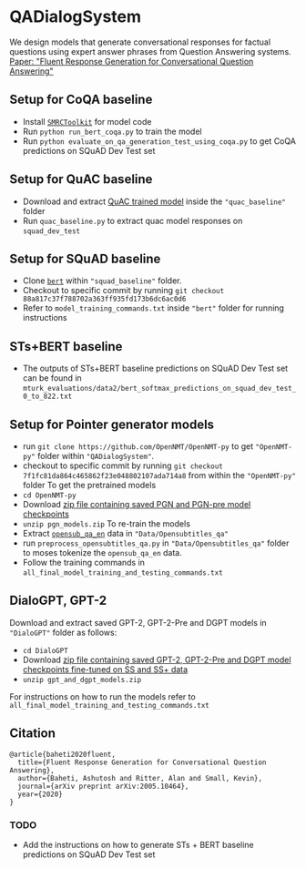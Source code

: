 # QADialogSystem
We design models that generate conversational responses for factual questions using expert answer phrases from Question Answering systems. [Paper: "Fluent Response Generation for Conversational Question Answering"](https://arxiv.org/pdf/2005.10464.pdf)

## Setup for CoQA baseline
- Install [`SMRCToolkit`](https://github.com/sogou/SMRCToolkit) for model code
- Run `python run_bert_coqa.py` to train the model
- Run `python evaluate_on_qa_generation_test_using_coqa.py` to get CoQA predictions on SQuAD Dev Test set

## Setup for QuAC baseline
- Download and extract [QuAC trained model](https://drive.google.com/file/d/1L9yHSShvg4TTWIiBWrLEpbooasZEEiLx/view?usp=sharing) inside the `"quac_baseline"` folder
- Run `quac_baseline.py` to extract quac model responses on `squad_dev_test`

## Setup for SQuAD baseline
- Clone [`bert`](https://github.com/google-research/bert) within `"squad_baseline"` folder.
- Checkout to specific commit by running `git checkout 88a817c37f788702a363ff935fd173b6dc6ac0d6`
- Refer to `model_training_commands.txt` inside `"bert"` folder for running instructions

## STs+BERT baseline
- The outputs of STs+BERT baseline predictions on SQuAD Dev Test set can be found in `mturk_evaluations/data2/bert_softmax_predictions_on_squad_dev_test_0_to_822.txt`

## Setup for Pointer generator models
- run `git clone https://github.com/OpenNMT/OpenNMT-py` to get `"OpenNMT-py"` folder within `"QADialogSystem"`.
- checkout to specific commit by running `git checkout 7f1fc81da864c465862f23e048802107ada714a8` from within the `"OpenNMT-py"` folder
To get the pretrained models
- `cd OpenNMT-py`
- Download [zip file containing saved PGN and PGN-pre model checkpoints](https://mega.nz/file/IBwTBTYI#wuazXq-kAEJKanp7LT3QgVGrB8-qqlouLpdQD0w3f1M)
- `unzip pgn_models.zip`
To re-train the models
- Extract [`opensub_qa_en`](https://s3.amazonaws.com/opennmt-trainingdata/opensub_qa_en.tgz) data in `"Data/Opensubtitles_qa"`
- run `preprocess_opensubtitles_qa.py` in `"Data/Opensubtitles_qa"` folder to moses tokenize the `opensub_qa_en` data.
- Follow the training commands in `all_final_model_training_and_testing_commands.txt`

## DialoGPT, GPT-2
Download and extract saved GPT-2, GPT-2-Pre and DGPT models in `"DialoGPT"` folder as follows:
- `cd DialoGPT`
- Download [zip file containing saved GPT-2, GPT-2-Pre and DGPT model checkpoints fine-tuned on SS and SS+ data](https://mega.nz/file/gcpFgJJB#7ArfQapJNZ6jU0GEUU0NutJM677i1xb0vuTKbD8Tf1E)
- `unzip gpt_and_dgpt_models.zip`  
   
For instructions on how to run the models refer to `all_final_model_training_and_testing_commands.txt`

## Citation
```
@article{baheti2020fluent,
  title={Fluent Response Generation for Conversational Question Answering},
  author={Baheti, Ashutosh and Ritter, Alan and Small, Kevin},
  journal={arXiv preprint arXiv:2005.10464},
  year={2020}
}
```

### TODO
- Add the instructions on how to generate STs + BERT baseline predictions on SQuAD Dev Test set